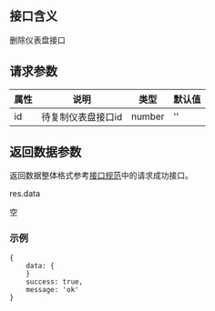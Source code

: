 ## 接口含义
删除仪表盘接口


## 请求参数

| 属性  | 说明         | 类型   | 默认值 |
| ----- | ----------- | ------ | ------ |
| id |    待复制仪表盘接口id | number | ''    |


## 返回数据参数

返回数据整体格式参考[接口规范](#/guide/specification)中的请求成功接口。


res.data

空


### 示例

<div class="normal-code">

```
{
    data: {
    }
    success: true,
    message: 'ok'
}
```
</div>
